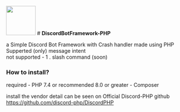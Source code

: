 <img src="https://cdn.discordapp.com/attachments/997562428529328188/1027912099848007680/Framework_Logo.png" width="80"> # <b>DiscordBotFramework-PHP</b>

a Simple Discord Bot Framework with Crash handler made using PHP
<br>Supperted (only) message intent<br>
not supported  - 1 . slash command (soon)
<h3>How to install?</h3>
required  - PHP 7.4 or recommended 8.0 or greater
          - Composer
          
install the vendor detail can be seen on Official Discord-PHP github https://github.com/discord-php/DiscordPHP
